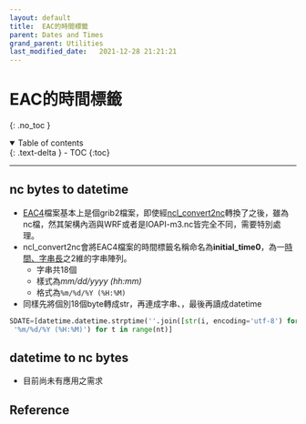 ```yaml
---
layout: default
title:  EAC的時間標籤
parent: Dates and Times
grand_parent: Utilities
last_modified_date:   2021-12-28 21:21:21
---
```

# EAC的時間標籤
{: .no_toc }

<details open markdown="block">
  <summary>
    Table of contents
  </summary>
  {: .text-delta }
- TOC
{:toc}
</details>

---
## nc bytes to datetime
- [EAC4]()檔案基本上是個grib2檔案，即使經[ncl_convert2nc]()轉換了之後，雖為nc檔，然其架構內涵與WRF或者是IOAPI-m3.nc皆完全不同，需要特別處理。
- ncl_convert2nc會將EAC4檔案的時間標籤名稱命名為**initial_time0**，為一[時間、字串長]()之2維的字串陣列。
  - 字串共18個
  - 樣式為*mm/dd/yyyy (hh:mm)*
  - 格式為`%m/%d/%Y (%H:%M)`
- 同樣先將個別18個byte轉成str，再連成字串、，最後再讀成datetime

```python
SDATE=[datetime.datetime.strptime(''.join([str(i, encoding='utf-8') for i in list(nc.variables[V[1][0]][t, :])]),\
 '%m/%d/%Y (%H:%M)') for t in range(nt)]
```

## datetime to nc bytes
- 目前尚未有應用之需求

## Reference
